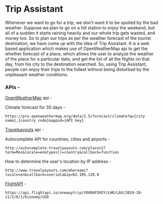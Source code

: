 # Trip Assistant

Whenever we want to go for a trip, we don't want it to be spoiled by the bad weather. Suppose we plan to go on a hill station to enjoy the weekend, but all of a sudden it starts raining heavily and our whole trip gets wasted, and money too. So to plan our trips as per the weather forecast of the tourist destination, we have come up with the idea of Trip Assistant. It is a web based application which makes use of OpenWeatherMap api to get the whether forecast of a place, which allows the user to analyze the weather of the place for a particular date, and get the list of all the flights on that day, from his city to the destination searched. So, using Trip Assistant, people can enjoy their trips to the fullest without being disturbed by the unpleasant weather conditions.

### APIs -
[OpenWeatherMap](https://openweathermap.org/api/forecast30) api -

Climate forecast for 30 days - 

``` https://pro.openweathermap.org/data/2.5/forecast/climate?q={city name},{country code}&appid={API key} ```

[Travelpayouts](https://support.travelpayouts.com/hc/en-us/categories/200358578-API-documentations) api -

Autocomplete API for countries, cities and airports - 

``` http://autocomplete.travelpayouts.com/places2?term=Mos&locale=en&types[]=country&callback=function ```

How to determine the user's location by IP address - 

``` http://www.travelpayouts.com/whereami?locale=en&callback=useriata&ip=62.105.128.0 ```

[FlightAPI](https://www.flightapi.io/docs/) - 

``` https://api.flightapi.io/onewaytrip/YOURAPIKEY/LHR/LAX/2019-10-11/2/0/1/Economy/USD ```

